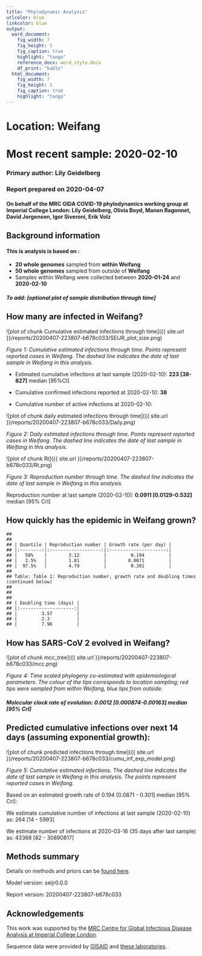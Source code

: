 ```yaml
---
title: "Phylodynamic Analysis"
urlcolor: blue
linkcolor: blue
output:
  word_document:
    fig_width: 7
    fig_height: 5
    fig_caption: true
    highlight: "tango"
    reference_docx: word_style.docx
    df_print: "kable"
  html_document:
    fig_width: 7
    fig_height: 5
    fig_caption: true
    highlight: "tango"
---
```







# Location: Weifang
# Most recent sample: 2020-02-10


### Primary author: Lily Geidelberg

### Report prepared on 2020-04-07

#### On behalf of the MRC GIDA COVID-19 phylodynamics working group at Imperial College London: Lily Geidelberg, Olivia Boyd, Manon Ragonnet, David Jorgensen,  Igor Siveroni, Erik Volz




## Background information  




#### This is analysis is based on : 
  
* **20 whole genomes** sampled from **within Weifang**
* **50 whole genomes** sampled from outside of **Weifang**
* Samples within Weifang were collected between **2020-01-24** and **2020-02-10**


##### To add: [optional plot of sample distribution through time]



## How many are infected in Weifang?





![plot of chunk Cumulative estimated infections through time]({{ site.url }}/reports/20200407-223807-b678c033/SEIJR_plot_size.png)

*Figure 1: Cumulative estimated infections through time. Points represent reported cases in Weifang. The dashed line indicates the date of last sample in Weifang in this analysis.*


* Estimated cumulative infections at last sample (2020-02-10): **223 [38-827]** median [95%CI]

* Cumulative confirmed infections reported at 2020-02-10: 
**38**  

* Cumulative number of active infections at 2020-02-10:  



![plot of chunk daily estimated infections through time]({{ site.url }}/reports/20200407-223807-b678c033/Daily.png)

*Figure 2: Daily estimated infections through time. Points represent reported cases in Weifang. The dashed line indicates the date of last sample in Weifang in this analysis.*





![plot of chunk Rt]({{ site.url }}/reports/20200407-223807-b678c033/Rt.png)

*Figure 3: Reproduction number through time. The dashed line indicates the date of last sample in Weifang in this analysis.*

Reproduction number at last sample (2020-02-10): **0.0911 [0.0129-0.532]** median [95% CrI]


## How quickly has the epidemic in Weifang grown?




```
## 
## 
## | Quantile | Reproduction number | Growth rate (per day) |
## |:--------:|:-------------------:|:---------------------:|
## |   50%    |        3.12         |         0.194         |
## |   2.5%   |        1.81         |        0.0871         |
## |  97.5%   |        4.79         |         0.301         |
## 
## Table: Table 1: Reproduction number, growth rate and doubling times (continued below)
## 
##  
## 
## | Doubling time (days) |
## |:--------------------:|
## |         3.57         |
## |         2.3          |
## |         7.96         |
```





## How has SARS-CoV 2 evolved in Weifang?



![plot of chunk mcc_tree]({{ site.url }}/reports/20200407-223807-b678c033/mcc.png)

*Figure 4: Time scaled phylogeny co-estimated with epidemiological parameters. The colour of the tips corresponds to location sampling; red tips were sampled from within Weifang, blue tips from outside.*



##### Molecular clock rate of evolution: **0.0012 [0.000874-0.00163]** median [95% CrI]  

<!-- #### (optional) Number of introductions into Weifang (someone needs to write code to compute this) -->




## Predicted cumulative infections over next 14 days (assuming exponential growth):



![plot of chunk predicted infections through time]({{ site.url }}/reports/20200407-223807-b678c033/cumu_inf_exp_model.png)

*Figure 5: Cumulative estimated infections. The dashed line indicates the date of last sample in Weifang in this analysis. The points represent reported cases in Weifang.*

Based on an estimated growth rate of 0.194 [0.0871 - 0.301] median [95% CrI]:  

We estimate cumulative number of infections at last sample (2020-02-10) as: 264 [14 - 5993]

We estimate number of infections at 2020-03-16 (35 days after last sample) as:
43368 [82 - 30890817]  




## Methods summary



Details on methods and priors can be [found here](http://whoinfectedwhom.org/seijr0.1.0_methods.pdf).


Model version: seijr0.0.0

Report version: 20200407-223807-b678c033


## Acknowledgements

This work was supported by the [MRC Centre for Global Infectious Disease Analysis at Imperial College London](https://www.imperial.ac.uk/mrc-global-infectious-disease-analysis).

Sequence data were provided by [GISAID](http://www.epicov.org) and [these laboratories](http://whoinfectedwhom.org/gisaid_cov2020_acknowledgement_table.xls).



